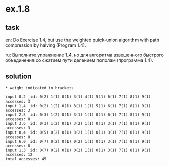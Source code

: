 # ex.1.8

## task

en: Do Exercise 1.4, but use the weighted quick-union algorithm with
path compression by halving (Program 1.4).

ru: Выполните упражнение 1.4, но для алгоритма взвешенного быстрого
объединения со сжатием пути делением пополам (программа 1.4).

## solution
```
* weight indicated in brackets

input 0,2  id: 0(2) 1(1) 0(1) 3(1) 4(1) 5(1) 6(1) 7(1) 8(1) 9(1)  accesses: 3
input 1,4  id: 0(2) 1(2) 0(1) 3(1) 1(1) 5(1) 6(1) 7(1) 8(1) 9(1)  accesses: 3
input 2,5  id: 0(3) 1(2) 0(1) 3(1) 1(1) 0(1) 6(1) 7(1) 8(1) 9(1)  accesses: 8
input 3,6  id: 0(3) 1(2) 0(1) 3(2) 1(1) 0(1) 3(1) 7(1) 8(1) 9(1)  accesses: 3
input 0,4  id: 0(5) 0(2) 0(1) 3(2) 1(1) 0(1) 3(1) 7(1) 8(1) 9(1)  accesses: 8
input 6,0  id: 0(7) 0(2) 0(1) 0(2) 1(1) 0(1) 3(1) 7(1) 8(1) 9(1)  accesses: 8
input 1,3  id: 0(7) 0(2) 0(1) 0(2) 1(1) 0(1) 3(1) 7(1) 8(1) 9(1)  accesses: 12
total accesses: 45

```
